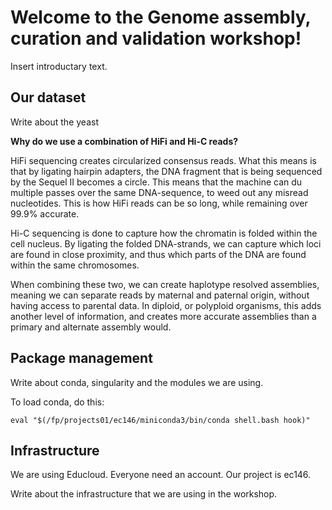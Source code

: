 # Welcome to the Genome assembly, curation and validation workshop!

Insert introductary text.

## Our dataset

Write about the yeast


**Why do we use a combination of HiFi and Hi-C reads?**

HiFi sequencing creates circularized consensus reads. What this means is that by ligating hairpin adapters, the DNA fragment that is being sequenced by the Sequel II becomes a circle. This means that the machine can du multiple passes over the same DNA-sequence, to weed out any misread nucleotides. This is how HiFi reads can be so long, while remaining over 99.9% accurate. 

Hi-C sequencing is done to capture how the chromatin is folded within the cell nucleus. By ligating the folded DNA-strands, we can capture which loci are found in close proximity, and thus which parts of the DNA are found within the same chromosomes.

When combining these two, we can create haplotype resolved assemblies, meaning we can separate reads by maternal and paternal origin, without having access to parental data. In diploid, or polyploid organisms, this adds another level of information, and creates more accurate assemblies than a primary and alternate assembly would. 

## Package management

Write about conda, singularity and the modules we are using.

To load conda, do this:
```
eval "$(/fp/projects01/ec146/miniconda3/bin/conda shell.bash hook)" 
```
## Infrastructure

We are using Educloud. Everyone need an account. Our project is ec146.

Write about the infrastructure that we are using in the workshop.
